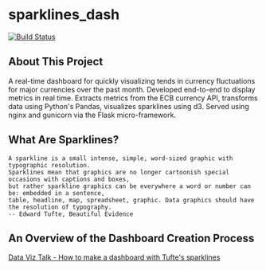 # sparklines_dash

[![Build Status](https://travis-ci.org/rowanv/sparklines_dash.svg?branch=master)](https://travis-ci.org/rowanv/sparklines_dash)

## About This Project

A real-time dashboard for quickly visualizing tends in currency fluctuations for major currencies over the past month. Developed end-to-end to display metrics in real time. Extracts metrics from the ECB currency API, transforms data using Python's Pandas, visualizes sparklines using d3. Served using nginx and gunicorn via the Flask micro-framework.

## What Are Sparklines?

    A sparkline is a small intense, simple, word-sized graphic with typographic resolution.
    Sparklines mean that graphics are no longer cartoonish special occasions with captions and boxes,
    but rather sparkline graphics can be everywhere a word or number can be: embedded in a sentence,
    table, headline, map, spreadsheet, graphic. Data graphics should have the resolution of typography.
    -- Edward Tufte, Beautiful Evidence

## An Overview of the Dashboard Creation Process

[Data Viz Talk - How to  make a dashboard with Tufte's sparklines][1]

[1]:http://dataviztalk.blogspot.com/2016/01/how-to-make-dashboard-with-tuftes.html
